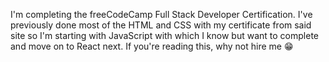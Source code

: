 I'm completing the freeCodeCamp Full Stack Developer Certification. I've previously done most of the HTML and CSS with my certificate from said site so I'm starting with JavaScript with which I know but want to complete and move on to React next. If you're reading this, why not hire me 😁
